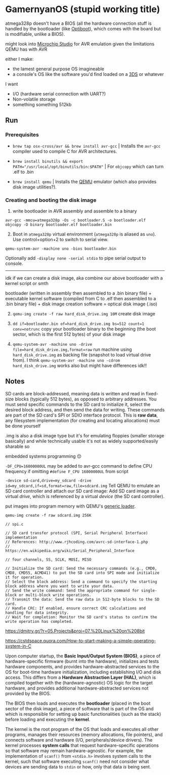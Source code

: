 # GamernyanOS (stupid working title)

atmega328p doesn't have a BIOS (all the hardware connection stuff is handled by the bootloader (like [Optiboot](https://github.com/Optiboot/optiboot)), which comes with the board but is modifiable, unlike a BIOS).

might look into [Microchip Studio](https://www.microchip.com/en-us/tools-resources/develop/microchip-studio) for AVR emulation given the limitations QEMU has with AVR

either I make:
- the lamest general purpose OS imagineable
- a console's OS like the software you'd find loaded on a [3DS](https://en.wikipedia.org/wiki/Nintendo_3DS_system_software) or whatever

I want
- I/O (hardware serial connection with UART?)
- Non-volatile storage
- something something 512kb

## Run

### Prerequisites

- `brew tap osx-cross/avr && brew install avr-gcc` | Installs the `avr-gcc` compiler used to compile C for AVR architectures.

- `brew install binutils && export PATH="/usr/local/opt/binutils/bin:$PATH"` | For `objcopy` which can turn .elf to .bin

- `brew install qemu` | Installs the [QEMU](https://www.qemu.org/) emulator (which also provides disk image utilities?).

### Creating and booting the disk image

1. write bootloader in AVR assembly and assemble to a binary

```
avr-gcc -mmcu=atmega328p -Os -c bootloader.S -o bootloader.elf
objcopy -O binary bootloader.elf bootloader.bin
```

2. Boot in `atmega328p` virtual environment (`atmega328p` is aliased as `uno`). Use control+option+2 to switch to serial view.

```
qemu-system-avr -machine uno -bios bootloader.bin
```

Optionally add `-display none -serial stdio` to pipe serial output to console.

---

idk if we can create a disk image, aka combine our above bootloader with a kernel script or smth

bootloader (written in assembly then assembled to a .bin binary file) + executable kernel software (compiled from C to .elf then assembled to a .bin binary file) + disk image creation software = optical disk image (.iso)

2. `qemu-img create -f raw hard_disk_drive.img 10M` create disk image

3. `dd if=bootloader.bin of=hard_disk_drive.img bs=512 count=1 conv=notrunc` copy your bootloader binary to the beginning (the boot sector, which is the first 512 bytes) of your disk image

4. `qemu-system-avr -machine uno -drive file=hard_disk_drive.img,format=raw` run machine using `hard_disk_drive.img` as backing file (snapshot to load virtual drive from). I think `qemu-system-avr -machine uno -cdrom hard_disk_drive.img` works also but might have differences idk!!

## Notes

SD cards are block-addressed, meaning data is written and read in fixed-size blocks (typically 512 bytes), as opposed to arbitrary addresses. You must send specific commands to the SD card to initialize it, select the desired block address, and then send the data for writing. These commands are part of the SD card's SPI or SDIO interface protocol. This is __raw data__, any filesystem implementation (for creating and locating allocations) must be done yourself

.img is also a disk image type but it's for emulating floppies (smaller storage basically) and while technically usable it's not as widely supported/easily sharable so

embedded systems programming :pensive:

`-DF_CPU=16000000UL` may be added to avr-gcc command to define CPU frequency if omitting `#define F_CPU 16000000UL` from script

`-device sd-card,drive=my_sdcard -drive id=my_sdcard,if=sd,format=raw,file=sdcard.img` Tell QEMU to emulate an SD card controller and attach our SD card image: Add SD card image as a virtual _drive_, which is referenced by a virtual _device_ (the SD card controller).

put images into program memory with QEMU's [generic loader](https://qemu-project.gitlab.io/qemu/system/generic-loader.html).

`qemu-img create -f raw sdcard.img 256K`

```
// spi.c

// SD card transfer protocol (SPI, Serial Peripheral Interface) implementation
// References: http://www.rjhcoding.com/avrc-sd-interface-1.php
//             https://en.wikipedia.org/wiki/Serial_Peripheral_Interface

// four channels, SS, SCLK, MOSI, MISO

// Initialize the SD card: Send the necessary commands (e.g., CMD0, CMD8, CMD55, ACMD41) to put the SD card into SPI mode and initialize it for operation.
// Select the block address: Send a command to specify the starting block address where you want to write your data.
// Send the write command: Send the appropriate command for single-block or multi-block write operations.
// Transmit the data: Send the raw data in 512-byte blocks to the SD card.
// Handle CRC: If enabled, ensure correct CRC calculations and handling for data integrity.
// Wait for completion: Monitor the SD card's status to confirm the write operation has completed.
```

https://dmitry.gr/?r=05.Projects&proj=07.%20Linux%20on%208bit

https://cstdspace.quora.com/How-to-start-making-a-simple-operating-system-in-C

Upon computer startup, the **Basic Input/Output System (BIOS)**, a piece of hardware-specific firmware (burnt into the hardware), initializes and tests hardware components, and provides hardware-abstracted services to the OS for boot-time hardware initialization, including establishing I/O and disk access. This differs from a **Hardware Abstraction Layer (HAL)**, which is compiled together with the (hardware-agnostic) OS logic for the target hardware, and provides additional hardware-abstracted services not provided by the BIOS.

The BIOS then loads and executes the **bootloader** (placed in the boot sector of the disk image), a piece of software that is part of the OS and which is responsible for setting up basic functionalities (such as the stack) before loading and executing the **kernel**.

The kernel is the root program of the OS that loads and executes all other programs, manages their resources (memory allocations, file pointers), and connects software and hardware (I/O, peripherals/device drivers). The kernel processes **system calls** that request hardware-specific operations so that software may remain hardware-agnostic. For example, the implementation of `scanf()` from `<stdio.h>` involves system calls to the kernel, such that software executing `scanf()` need not consider what devices are sending data to `stdin` or how, only that data _is_ being sent.
